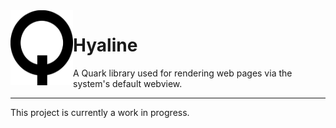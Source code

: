 <img width="100" height="120" align="left" src="../../assets/Logo/Quark.svg">

<h1>
  Hyaline
</h1>

A Quark library used for rendering web pages via the system's default webview.

---

This project is currently a work in progress.
